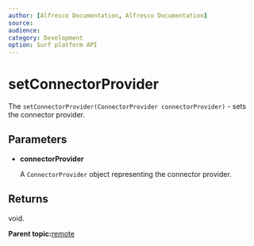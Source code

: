 ```yaml
---
author: [Alfresco Documentation, Alfresco Documentation]
source: 
audience: 
category: Development
option: Surf platform API
---
```


# setConnectorProvider

The `setConnectorProvider(ConnectorProvider connectorProvider)` - sets the connector provider.

## Parameters

-   **connectorProvider**

    A `ConnectorProvider` object representing the connector provider.


## Returns

void.

**Parent topic:**[remote](../references/APISurf-Remote-remote.md)

